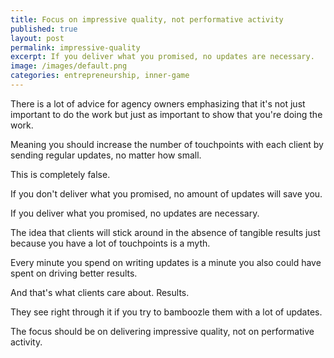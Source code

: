 ```yaml
---
title: Focus on impressive quality, not performative activity
published: true
layout: post
permalink: impressive-quality
excerpt: If you deliver what you promised, no updates are necessary.
image: /images/default.png
categories: entrepreneurship, inner-game
---
```


There is a lot of advice for agency owners emphasizing that it's not just important to do the work but just as important to show that you're doing the work. 

Meaning you should increase the number of touchpoints with each client by sending regular updates, no matter how small.

This is completely false.

If you don't deliver what you promised, no amount of updates will save you.

If you deliver what you promised, no updates are necessary.

The idea that clients will stick around in the absence of tangible results just because you have a lot of touchpoints is a myth.

Every minute you spend on writing updates is a minute you also could have spent on driving better results.

And that's what clients care about. Results.

They see right through it if you try to bamboozle them with a lot of updates.

The focus should be on delivering impressive quality, not on performative activity.